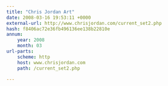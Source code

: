 ```yaml
---
title: "Chris Jordan Art"
date: 2008-03-16 19:53:11 +0000
external-url: http://www.chrisjordan.com/current_set2.php
hash: f8406ac72e36fb496136ee138b22810e
annum:
    year: 2008
    month: 03
url-parts:
    scheme: http
    host: www.chrisjordan.com
    path: /current_set2.php

---
```



